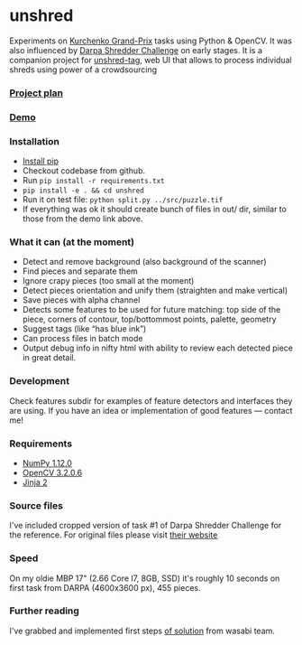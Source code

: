 unshred
=======
Experiments on [Kurchenko Grand-Prix](http://www.bbc.com/news/magazine-26835441) tasks using Python &amp; OpenCV.
It was also influenced by [Darpa Shredder Challenge](http://archive.darpa.mil/shredderchallenge/) on early stages. It is a companion project for [unshred-tag](https://github.com/dchaplinsky/unshred-tag), web UI that allows to process individual shreds using power of a crowdsourcing

### [Project plan](https://hackpad.com/Project-Description-8OJGZdY7nJT)

### [Demo](http://dchaplinsky.github.io/unshred/)

### Installation
 * [Install pip](http://pip.readthedocs.org/en/latest/installing.html#install-pip)
 * Checkout codebase from github.
 * Run ```pip install -r requirements.txt```
 * ```pip install -e . && cd unshred```
 * Run it on test file: ```python split.py ../src/puzzle.tif```
 * If everything was ok it should create bunch of files in out/ dir, similar to those from the demo link above.

### What it can (at the moment)
 * Detect and remove background (also background of the scanner)
 * Find pieces and separate them
 * Ignore crapy pieces (too small at the moment)
 * Detect pieces orientation and unify them (straighten and make vertical)
 * Save pieces with alpha channel
 * Detects some features to be used for future matching: top side of the piece, corners of contour, top/bottommost points, palette, geometry
 * Suggest tags (like “has blue ink”)
 * Can process files in batch mode
 * Output debug info in nifty html with ability to review each detected piece in great detail.

### Development
Check features subdir for examples of feature detectors and interfaces they are using. If you have an idea or implementation of good features — contact me!

### Requirements
 * [NumPy 1.12.0](http://www.numpy.org/)
 * [OpenCV 3.2.0.6](http://opencv.org/)
 * [Jinja 2](http://jinja.pocoo.org/)

### Source files
I've included cropped version of task #1 of Darpa Shredder Challenge for the reference. For original files please visit [their website](http://archive.darpa.mil/shredderchallenge/Download.html)

### Speed
On my oldie MBP 17" (2.66 Core I7, 8GB, SSD) it's roughly 10 seconds on first task from DARPA (4600x3600 px), 455 pieces.

### Further reading
I've grabbed and implemented first steps [of solution](http://www.marcnewlin.me/2011/12/you-should-probably-start-burning-your_02.html) from wasabi team.
